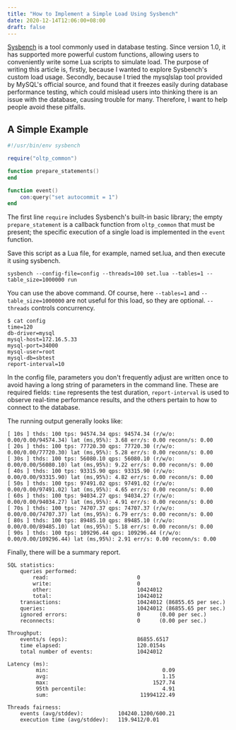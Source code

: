 ```yaml
---
title: "How to Implement a Simple Load Using Sysbench"
date: 2020-12-14T12:06:00+08:00
draft: false
---
```


[Sysbench](https://github.com/akopytov/sysbench) is a tool commonly used in database testing. Since version 1.0, it has supported more powerful custom functions, allowing users to conveniently write some Lua scripts to simulate load. The purpose of writing this article is, firstly, because I wanted to explore Sysbench's custom load usage. Secondly, because I tried the mysqlslap tool provided by MySQL's official source, and found that it freezes easily during database performance testing, which could mislead users into thinking there is an issue with the database, causing trouble for many. Therefore, I want to help people avoid these pitfalls.

## A Simple Example

```lua
#!/usr/bin/env sysbench

require("oltp_common")

function prepare_statements()
end

function event()
    con:query("set autocommit = 1")
end
```

The first line `require` includes Sysbench's built-in basic library; the empty `prepare_statement` is a callback function from `oltp_common` that must be present; the specific execution of a single load is implemented in the `event` function.

Save this script as a Lua file, for example, named set.lua, and then execute it using sysbench.

```shell
sysbench --config-file=config --threads=100 set.lua --tables=1 --table_size=1000000 run
```

You can use the above command. Of course, here `--tables=1` and `--table_size=1000000` are not useful for this load, so they are optional. `--threads` controls concurrency.

```shell
$ cat config
time=120
db-driver=mysql
mysql-host=172.16.5.33
mysql-port=34000
mysql-user=root
mysql-db=sbtest
report-interval=10
```

In the config file, parameters you don't frequently adjust are written once to avoid having a long string of parameters in the command line. These are required fields: `time` represents the test duration, `report-interval` is used to observe real-time performance results, and the others pertain to how to connect to the database.

The running output generally looks like:

```text
[ 10s ] thds: 100 tps: 94574.34 qps: 94574.34 (r/w/o: 0.00/0.00/94574.34) lat (ms,95%): 3.68 err/s: 0.00 reconn/s: 0.00
[ 20s ] thds: 100 tps: 77720.30 qps: 77720.30 (r/w/o: 0.00/0.00/77720.30) lat (ms,95%): 5.28 err/s: 0.00 reconn/s: 0.00
[ 30s ] thds: 100 tps: 56080.10 qps: 56080.10 (r/w/o: 0.00/0.00/56080.10) lat (ms,95%): 9.22 err/s: 0.00 reconn/s: 0.00
[ 40s ] thds: 100 tps: 93315.90 qps: 93315.90 (r/w/o: 0.00/0.00/93315.90) lat (ms,95%): 4.82 err/s: 0.00 reconn/s: 0.00
[ 50s ] thds: 100 tps: 97491.02 qps: 97491.02 (r/w/o: 0.00/0.00/97491.02) lat (ms,95%): 4.65 err/s: 0.00 reconn/s: 0.00
[ 60s ] thds: 100 tps: 94034.27 qps: 94034.27 (r/w/o: 0.00/0.00/94034.27) lat (ms,95%): 4.91 err/s: 0.00 reconn/s: 0.00
[ 70s ] thds: 100 tps: 74707.37 qps: 74707.37 (r/w/o: 0.00/0.00/74707.37) lat (ms,95%): 6.79 err/s: 0.00 reconn/s: 0.00
[ 80s ] thds: 100 tps: 89485.10 qps: 89485.10 (r/w/o: 0.00/0.00/89485.10) lat (ms,95%): 5.18 err/s: 0.00 reconn/s: 0.00
[ 90s ] thds: 100 tps: 109296.44 qps: 109296.44 (r/w/o: 0.00/0.00/109296.44) lat (ms,95%): 2.91 err/s: 0.00 reconn/s: 0.00
```

Finally, there will be a summary report.

```text
SQL statistics:
    queries performed:
        read:                            0
        write:                           0
        other:                           10424012
        total:                           10424012
    transactions:                        10424012 (86855.65 per sec.)
    queries:                             10424012 (86855.65 per sec.)
    ignored errors:                      0      (0.00 per sec.)
    reconnects:                          0      (0.00 per sec.)

Throughput:
    events/s (eps):                      86855.6517
    time elapsed:                        120.0154s
    total number of events:              10424012

Latency (ms):
         min:                                    0.09
         avg:                                    1.15
         max:                                 1527.74
         95th percentile:                        4.91
         sum:                             11994122.49

Threads fairness:
    events (avg/stddev):           104240.1200/600.21
    execution time (avg/stddev):   119.9412/0.01
```
